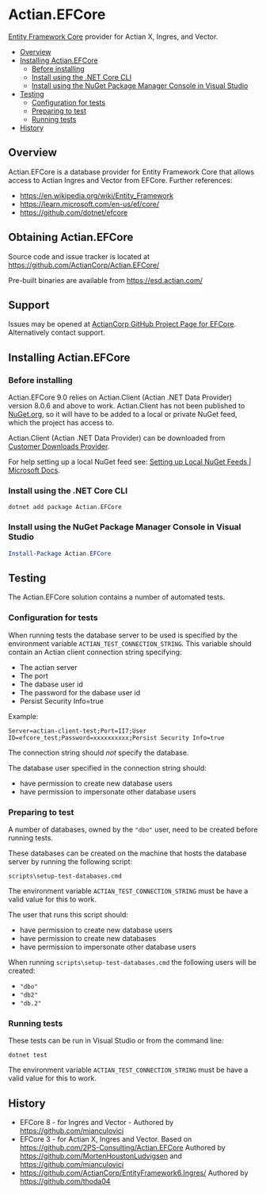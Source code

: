 # Actian.EFCore

[Entity Framework Core](https://github.com/dotnet/efcore) provider for Actian X, Ingres, and Vector.

   * [Overview](#overview)
   * [Installing Actian.EFCore](#installing-actianefcore)
      + [Before installing](#before-installing)
      + [Install using the .NET Core CLI](#install-using-the-net-core-cli)
      + [Install using the NuGet Package Manager Console in Visual Studio](#install-using-the-nuget-package-manager-console-in-visual-studio)
   * [Testing](#testing)
      + [Configuration for tests](#configuration-for-tests)
      + [Preparing to test](#preparing-to-test)
      + [Running tests](#running-tests)
   * [History](#history)


## Overview

Actian.EFCore is a database provider for Entity Framework Core that allows access to Actian Ingres and Vector from EFCore. Further references:

  * https://en.wikipedia.org/wiki/Entity_Framework
  * https://learn.microsoft.com/en-us/ef/core/
  * https://github.com/dotnet/efcore

## Obtaining Actian.EFCore

Source code and issue tracker is located at https://github.com/ActianCorp/Actian.EFCore/

Pre-built binaries are available from https://esd.actian.com/

## Support

Issues may be opened at [ActianCorp GitHub Project Page for EFCore](https://github.com/ActianCorp/Actian.EFCore/issues).
Alternatively contact support.

## Installing Actian.EFCore

### Before installing

Actian.EFCore 9.0 relies on Actian.Client (Actian .NET Data Provider) version 8.0.6 and above to work. Actian.Client has not been published to [NuGet.org], so it will have to be added to a local or private NuGet feed, which the project has access to.

Actian.Client (Actian .NET Data Provider) can be downloaded from [Customer Downloads Provider].

For help setting up a local NuGet feed see: [Setting up Local NuGet Feeds | Microsoft Docs].

### Install using the .NET Core CLI

```
dotnet add package Actian.EFCore
```

### Install using the NuGet Package Manager Console in Visual Studio

```powershell
Install-Package Actian.EFCore
```

## Testing

The Actian.EFCore solution contains a number of automated tests.

### Configuration for tests

When running tests the database server to be used is specified by the environment variable `ACTIAN_TEST_CONNECTION_STRING`. This variable should contain an Actian client connection string specifying:

- The actian server
- The port
- The dabase user id
- The password for the dabase user id
- Persist Security Info=true

Example:
```
Server=actian-client-test;Port=II7;User ID=efcore_test;Password=xxxxxxxxxx;Persist Security Info=true
```

The connection string should _not_ specify the database.

The database user specified in the connection string should:
- have permission to create new database users
- have permission to impersonate other database users

### Preparing to test

A number of databases, owned by the `"dbo"` user, need to be created before running tests.

These databases can be created on the machine that hosts the database server by running the following script:

```
scripts\setup-test-databases.cmd
```

The environment variable `ACTIAN_TEST_CONNECTION_STRING` must be have a valid value for this to work.

The user that runs this script should:

- have permission to create new database users
- have permission to create new databases
- have permission to impersonate other database users

When running `scripts\setup-test-databases.cmd` the following users will be created:
- `"dbo"`
- `"db2"`
- `"db.2"`

### Running tests

These tests can be run in Visual Studio or from the command line:

```
dotnet test
```

The environment variable `ACTIAN_TEST_CONNECTION_STRING` must be have a valid value for this to work.

## History

 * EFCore 8 - for Ingres and Vector - Authored by https://github.com/mianculovici
 * EFCore 3 - for Actian X, Ingres and Vector. Based on https://github.com/2PS-Consulting/Actian.EFCore Authored by https://github.com/MortenHoustonLudvigsen and https://github.com/mianculovici
 * https://github.com/ActianCorp/EntityFramework6.Ingres/ Authored by https://github.com/thoda04

[Customer Downloads Provider]: https://esd.actian.com/product/drivers/.Net_Data_Provider/Windows_64-Bit/.Net_Data_Provider_GA
[Setting up Local NuGet Feeds | Microsoft Docs]: https://docs.microsoft.com/en-us/nuget/hosting-packages/local-feeds
[NuGet.org]: https://www.nuget.org/
